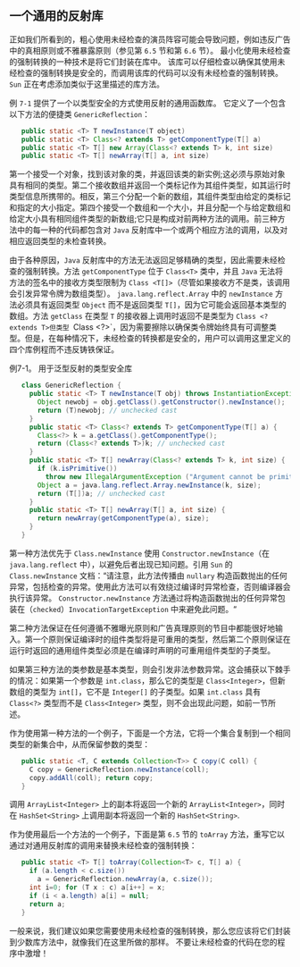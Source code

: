 ## 一个通用的反射库

正如我们所看到的，粗心使用未经检查的演员阵容可能会导致问题，例如违反广告中的真相原则或不雅暴露原则（参见第 `6.5` 节和第 `6.6` 节）。 最小化使用未经检查的强制转换的一种技术是将它们封装在库中。 该库可以仔细检查以确保其使用未经检查的强制转换是安全的，而调用该库的代码可以没有未经检查的强制转换。 `Sun` 正在考虑添加类似于这里描述的库方法。

例 `7-1` 提供了一个以类型安全的方式使用反射的通用函数库。 它定义了一个包含以下方法的便捷类 `GenericReflection`：

```java
   public static <T> T newInstance(T object)
   public static <T> Class<? extends T> getComponentType(T[] a)
   public static <T> T[] new Array(Class<? extends T> k, int size)
   public static <T> T[] newArray(T[] a, int size)
```

第一个接受一个对象，找到该对象的类，并返回该类的新实例;这必须与原始对象具有相同的类型。第二个接收数组并返回一个类标记作为其组件类型，如其运行时类型信息所携带的。相反，第三个分配一个新的数组，其组件类型由给定的类标记和指定的大小指定。第四个接受一个数组和一个大小，并且分配一个与给定数组和给定大小具有相同组件类型的新数组;它只是构成对前两种方法的调用。前三种方法中的每一种的代码都包含对 `Java` 反射库中一个或两个相应方法的调用，以及对相应返回类型的未检查转换。

由于各种原因，`Java` 反射库中的方法无法返回足够精确的类型，因此需要未经检查的强制转换。方法 `getComponentType` 位于 `Class<T>` 类中，并且 `Java` 无法将方法的签名中的接收方类型限制为 `Class <T[]>`（尽管如果接收方不是类，该调用会引发异常令牌为数组类型）。 `java.lang.reflect.Array` 中的 `newInstance` 方法必须具有返回类型 `Object` 而不是返回类型 `T[]`，因为它可能会返回基本类型的数组。方法 `getClass` 在类型 `T` 的接收器上调用时返回不是类型为 `Class <? extends T>但类型 `Class <?>`，因为需要擦除以确保类令牌始终具有可调整类型。但是，在每种情况下，未经检查的转换都是安全的，用户可以调用这里定义的四个库例程而不违反铸铁保证。

例7-1。 用于泛型反射的类型安全库

```java
   class GenericReflection {
     public static <T> T newInstance(T obj) throws InstantiationException, IllegalAccessException, InvocationTargetException, NoSuchMethodException {
       Object newobj = obj.getClass().getConstructor().newInstance();
       return (T)newobj; // unchecked cast
     }
     public static <T> Class<? extends T> getComponentType(T[] a) {
       Class<?> k = a.getClass().getComponentType();
       return (Class<? extends T>)k; // unchecked cast
     }
     public static <T> T[] newArray(Class<? extends T> k, int size) {
       if (k.isPrimitive())
         throw new IllegalArgumentException ("Argument cannot be primitive: "+k);
       Object a = java.lang.reflect.Array.newInstance(k, size);
       return (T[])a; // unchecked cast
     }
     public static <T> T[] newArray(T[] a, int size) {
       return newArray(getComponentType(a), size);
     }
   }
```

第一种方法优先于 `Class.newInstance` 使用 `Constructor.newInstance`（在 `java.lang.reflect` 中），以避免后者出现已知问题。引用 `Sun` 的 `Class.newInstance` 文档：“请注意，此方法传播由 `nullary` 构造函数抛出的任何异常，包括检查的异常。使用此方法可以有效绕过编译时异常检查，否则编译器会执行该异常。 `Constructor.newInstance` 方法通过将构造函数抛出的任何异常包装在（`checked`）`InvocationTargetException` 中来避免此问题。“

第二种方法保证在任何遵循不雅曝光原则和广告真理原则的节目中都能很好地输入。第一个原则保证编译时的组件类型将是可重用的类型，然后第二个原则保证在运行时返回的通用组件类型必须是在编译时声明的可重用组件类型的子类型。

如果第三种方法的类参数是基本类型，则会引发非法参数异常。这会捕获以下棘手的情况：如果第一个参数是 `int.class`，那么它的类型是 `Class<Integer>`，但新数组的类型为 `int[]`，它不是 `Integer[]` 的子类型。如果 `int.class` 具有 `Class<?>` 类型而不是 `Class<Integer>` 类型，则不会出现此问题，如前一节所述。

作为使用第一种方法的一个例子，下面是一个方法，它将一个集合复制到一个相同类型的新集合中，从而保留参数的类型：

```java
   public static <T, C extends Collection<T>> C copy(C coll) {
     C copy = GenericReflection.newInstance(coll);
     copy.addAll(coll); return copy;
   }
```

调用 `ArrayList<Integer>` 上的副本将返回一个新的 `ArrayList<Integer>`，同时在 `HashSet<String>` 上调用副本将返回一个新的 `HashSet<String>`.

作为使用最后一个方法的一个例子，下面是第 `6.5` 节的 `toArray` 方法，重写它以通过对通用反射库的调用来替换未经检查的强制转换：

```java
   public static <T> T[] toArray(Collection<T> c, T[] a) {
     if (a.length < c.size())
       a = GenericReflection.newArray(a, c.size());
     int i=0; for (T x : c) a[i++] = x;
     if (i < a.length) a[i] = null;
     return a;
   }
```

一般来说，我们建议如果您需要使用未经检查的强制转换，那么您应该将它们封装到少数库方法中，就像我们在这里所做的那样。 不要让未经检查的代码在您的程序中激增！
































































